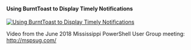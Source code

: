 ﻿#### Using BurntToast to Display Timely Notifications

[![Using BurntToast to Display Timely Notifications](https://i4.ytimg.com/vi/kI5Dsub8etw/hqdefault.jpg "Using BurntToast to Display Timely Notifications")](https://www.youtube.com/watch?v=kI5Dsub8etw)

Video from the June 2018 Mississippi PowerShell User Group meeting: http://mspsug.com/


